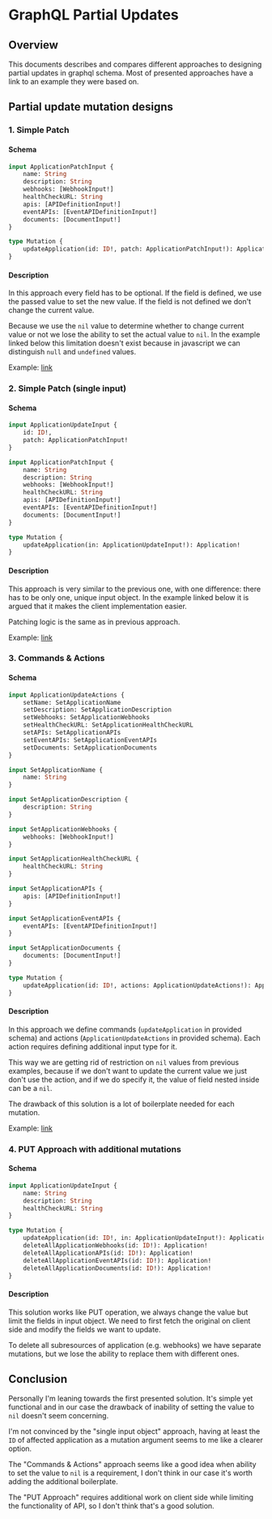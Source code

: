 # GraphQL Partial Updates

## Overview

This documents describes and compares different approaches to designing partial updates in graphql schema. Most of presented approaches have a link to an example they were based on. 

## Partial update mutation designs

### 1. Simple Patch

#### Schema
```graphql
input ApplicationPatchInput {
    name: String
    description: String
    webhooks: [WebhookInput!]
    healthCheckURL: String
    apis: [APIDefinitionInput!]
    eventAPIs: [EventAPIDefinitionInput!]
    documents: [DocumentInput!]
}

type Mutation {
    updateApplication(id: ID!, patch: ApplicationPatchInput!): Application!
}
```

#### Description
In this approach every field has to be optional. If the field is defined, we use the passed value to set the new value. If the field is not defined we don't change the current value.

Because we use the `nil` value to determine whether to change current value or not we lose the ability to set the actual value to `nil`. In the example linked below this limitation doesn't exist because in javascript we can distinguish `null` and `undefined` values.

Example: [link](https://medium.com/workflowgen/graphql-mutations-partial-updates-implementation-bff586bda989)

### 2. Simple Patch (single input)

#### Schema
```graphql
input ApplicationUpdateInput {
    id: ID!,
    patch: ApplicationPatchInput!
}

input ApplicationPatchInput {
    name: String
    description: String
    webhooks: [WebhookInput!]
    healthCheckURL: String
    apis: [APIDefinitionInput!]
    eventAPIs: [EventAPIDefinitionInput!]
    documents: [DocumentInput!]
}

type Mutation {
    updateApplication(in: ApplicationUpdateInput!): Application!
}
```

#### Description
This approach is very similar to the previous one, with one difference: there has to be only one, unique input object. In the example linked below it is argued that it makes the client implementation easier.

Patching logic is the same as in previous approach.

Example: [link](https://blog.apollographql.com/designing-graphql-mutations-e09de826ed97)

### 3. Commands & Actions

#### Schema
```graphql
input ApplicationUpdateActions {
    setName: SetApplicationName
    setDescription: SetApplicationDescription
    setWebhooks: SetApplicationWebhooks
    setHealthCheckURL: SetApplicationHealthCheckURL
    setAPIs: SetApplicationAPIs
    setEventAPIs: SetApplicationEventAPIs
    setDocuments: SetApplicationDocuments
}

input SetApplicationName {
    name: String
}

input SetApplicationDescription {
    description: String
}

input SetApplicationWebhooks {
    webhooks: [WebhookInput!]
}

input SetApplicationHealthCheckURL {
    healthCheckURL: String
}

input SetApplicationAPIs {
    apis: [APIDefinitionInput!]
}

input SetApplicationEventAPIs {
    eventAPIs: [EventAPIDefinitionInput!]
}

input SetApplicationDocuments {
    documents: [DocumentInput!]
}

type Mutation {
    updateApplication(id: ID!, actions: ApplicationUpdateActions!): Application!
}
```

#### Description

In this approach we define commands (`updateApplication` in provided schema) and actions (`ApplicationUpdateActions` in provided schema). Each action requires defining additional input type for it.

This way we are getting rid of restriction on `nil` values from previous examples, because if we don't want to update the current value we just don't use the action, and if we do specify it, the value of field nested inside can be a `nil`.

The drawback of this solution is a lot of boilerplate needed for each mutation.

Example: [link](https://techblog.commercetools.com/modeling-graphql-mutations-52d4369f73b1)

### 4. PUT Approach with additional mutations

#### Schema
```graphql
input ApplicationUpdateInput {
    name: String
    description: String
    healthCheckURL: String
}

type Mutation {
    updateApplication(id: ID!, in: ApplicationUpdateInput!): Application!
    deleteAllApplicationWebhooks(id: ID!): Application!
    deleteAllApplicationAPIs(id: ID!): Application!
    deleteAllApplicationEventAPIs(id: ID!): Application!
    deleteAllApplicationDocuments(id: ID!): Application!
}
```

#### Description

This solution works like PUT operation, we always change the value but limit the fields in input object. We need to first fetch the original on client side and modify the fields we want to update.

To delete all subresources of application (e.g. webhooks) we have separate mutations, but we lose the ability to replace them with different ones.

## Conclusion

Personally I'm leaning towards the first presented solution. It's simple yet functional and in our case the drawback of inability of setting the value to `nil` doesn't seem concerning.

I'm not convinced by the "single input object" approach, having at least the `ID` of affected application as a mutation argument seems to me like a clearer option.

The "Commands & Actions" approach seems like a good idea when ability to set the value to `nil` is a requirement, I don't think in our case it's worth adding the additional boilerplate.

The "PUT Approach" requires additional work on client side while limiting the functionality of API, so I don't think that's a good solution.
